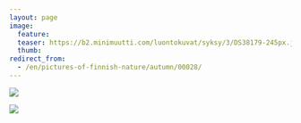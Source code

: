 ```yaml
---
layout: page
image:
  feature:
  teaser: https://b2.minimuutti.com/luontokuvat/syksy/3/DS38179-245px.jpg
  thumb:
redirect_from:
  - /en/pictures-of-finnish-nature/autumn/00028/
---
```


![](https://b2.minimuutti.com/luontokuvat/syksy/3/DS38175-800px.jpg)

![](https://b2.minimuutti.com/luontokuvat/syksy/3/DS38179-800px.jpg)